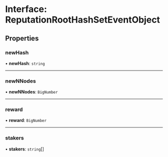 # Interface: ReputationRootHashSetEventObject

## Properties

### newHash

• **newHash**: `string`

___

### newNNodes

• **newNNodes**: `BigNumber`

___

### reward

• **reward**: `BigNumber`

___

### stakers

• **stakers**: `string`[]
